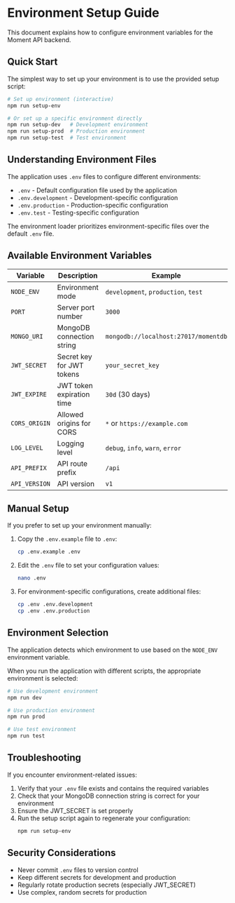# Environment Setup Guide

This document explains how to configure environment variables for the Moment API backend.

## Quick Start

The simplest way to set up your environment is to use the provided setup script:

```bash
# Set up environment (interactive)
npm run setup-env

# Or set up a specific environment directly
npm run setup-dev   # Development environment
npm run setup-prod  # Production environment
npm run setup-test  # Test environment
```

## Understanding Environment Files

The application uses `.env` files to configure different environments:

- `.env` - Default configuration file used by the application
- `.env.development` - Development-specific configuration
- `.env.production` - Production-specific configuration
- `.env.test` - Testing-specific configuration

The environment loader prioritizes environment-specific files over the default `.env` file.

## Available Environment Variables

| Variable | Description | Example |
|----------|-------------|---------|
| `NODE_ENV` | Environment mode | `development`, `production`, `test` |
| `PORT` | Server port number | `3000` |
| `MONGO_URI` | MongoDB connection string | `mongodb://localhost:27017/momentdb` |
| `JWT_SECRET` | Secret key for JWT tokens | `your_secret_key` |
| `JWT_EXPIRE` | JWT token expiration time | `30d` (30 days) |
| `CORS_ORIGIN` | Allowed origins for CORS | `*` or `https://example.com` |
| `LOG_LEVEL` | Logging level | `debug`, `info`, `warn`, `error` |
| `API_PREFIX` | API route prefix | `/api` |
| `API_VERSION` | API version | `v1` |

## Manual Setup

If you prefer to set up your environment manually:

1. Copy the `.env.example` file to `.env`:
   ```bash
   cp .env.example .env
   ```

2. Edit the `.env` file to set your configuration values:
   ```bash
   nano .env
   ```

3. For environment-specific configurations, create additional files:
   ```bash
   cp .env .env.development
   cp .env .env.production
   ```

## Environment Selection

The application detects which environment to use based on the `NODE_ENV` environment variable.

When you run the application with different scripts, the appropriate environment is selected:

```bash
# Use development environment
npm run dev

# Use production environment
npm run prod

# Use test environment
npm run test
```

## Troubleshooting

If you encounter environment-related issues:

1. Verify that your `.env` file exists and contains the required variables
2. Check that your MongoDB connection string is correct for your environment
3. Ensure the JWT_SECRET is set properly
4. Run the setup script again to regenerate your configuration:
   ```bash
   npm run setup-env
   ```

## Security Considerations

- Never commit `.env` files to version control
- Keep different secrets for development and production
- Regularly rotate production secrets (especially JWT_SECRET)
- Use complex, random secrets for production 